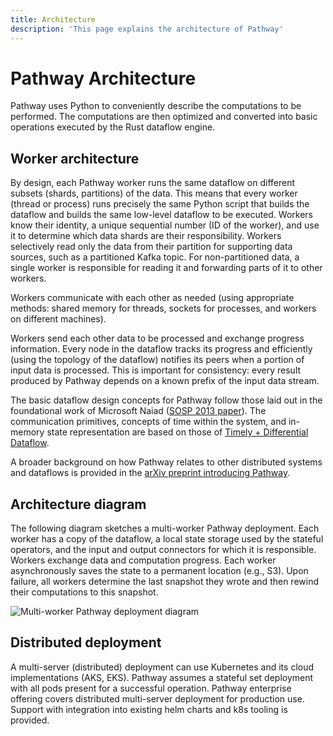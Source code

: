 ```yaml
---
title: Architecture
description: 'This page explains the architecture of Pathway'
---
```


# Pathway Architecture

<!-- ### Getting started

👉 For a quick-start with Pathway, please see the pathway repo readme at [github.com/pathwaycom/pathway](https://github.com/pathwaycom/pathway).

👉 For a quick-start to building Large Language Model enabled data pipelines with Pathway, please see the LLM-App framework repo readme at [github.com/pathwaycom/llm-app](https://github.com/pathwaycom/llm-app).

👉 To learn more about the motivation behind Pathway, its relation to other distributed dataflow systems, and benchmark details, see the [July 2023 arXiv paper](https://arxiv.org/abs/2307.13116).

### Project history

Work on Pathway started in 2020.
We initially designed Pathway when working on projects in international trade, as a data processor able to accommodate the needs of our real-time data platform for structuring IoT event streams.
Pathway was publicly announced at [PyData Global](/blog/pydata) in December 2022, and entered a private beta stage.

The first Pathway performance benchmark results were announced in July 2023, and the "[pathway](https://github.com/pathwaycom/pathway)" and "[llm-app](https://github.com/pathwaycom/llm-app)" repos opened on July 21, 2023.

As of late 2023, Pathway is primarily applied on the intersection of streaming and advanced data transformation (machine learning, graph algorithms, signal processing, LLM pipelines).

Typical use cases involve data fusion for time series and event streams, real-time data indexing, custom real-time monitoring and alerting.
Some common project inspirations can be found in [Pathway showcases](/developers/templates/). -->


<!-- ## Pathway Rust Engine Architecture -->

Pathway uses Python to conveniently describe the computations to be performed.
The computations are then optimized and converted into basic operations executed by the Rust dataflow engine.

## Worker architecture

By design, each Pathway worker runs the same dataflow on different subsets (shards, partitions) of the data.
This means that every worker (thread or process) runs precisely the same Python script that builds the dataflow and builds the same low-level dataflow to be executed.
Workers know their identity, a unique sequential number (ID of the worker), and use it to determine which data shards are their responsibility.
Workers selectively read only the data from their partition for supporting data sources, such as a partitioned Kafka topic.
For non-partitioned data, a single worker is responsible for reading it and forwarding parts of it to other workers.

Workers communicate with each other as needed (using appropriate methods: shared memory for threads, sockets for processes, and workers on different machines).

Workers send each other data to be processed and exchange progress information. Every node in the dataflow tracks its progress and efficiently (using the topology of the dataflow) notifies its peers when a portion of input data is processed.
This is important for consistency: every result produced by Pathway depends on a known prefix of the input data stream.

The basic dataflow design concepts for Pathway follow those laid out in the foundational work of Microsoft Naiad ([SOSP 2013 paper](https://sigops.org/s/conferences/sosp/2013/papers/p439-murray.pdf)). The communication primitives, concepts of time within the system, and in-memory state representation are based on those of [Timely + Differential Dataflow](https://github.com/TimelyDataflow/differential-dataflow).

A broader background on how Pathway relates to other distributed systems and dataflows is provided in the [arXiv preprint introducing Pathway](https://arxiv.org/pdf/2307.13116.pdf).

## Architecture diagram

The following diagram sketches a multi-worker Pathway deployment.
Each worker has a copy of the dataflow, a local state storage used by the stateful operators, and the input and output connectors for which it is responsible.
Workers exchange data and computation progress.
Each worker asynchronously saves the state to a permanent location (e.g., S3).
Upon failure, all workers determine the last snapshot they wrote and then rewind their computations to this snapshot.

![Multi-worker Pathway deployment diagram](assets/content/worker_architecture.png)

## Distributed deployment

A multi-server (distributed) deployment can use Kubernetes and its cloud implementations (AKS, EKS).
Pathway assumes a stateful set deployment with all pods present for a successful operation.
Pathway enterprise offering covers distributed multi-server deployment for production use.
Support with integration into existing helm charts and k8s tooling is provided.
